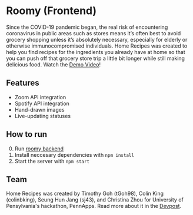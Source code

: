 # Roomy (Frontend)

Since the COVID-19 pandemic began, the real risk of encountering coronavirus in public areas such as stores means it’s often best to avoid grocery shopping unless it’s absolutely necessary, especially for elderly or otherwise immunocompromised individuals. Home Recipes was created to help you find recipes for the ingredients you already have at home so that you can push off that grocery store trip a little bit longer while still making delicious food.
Watch the [Demo Video](https://www.youtube.com/watch?v=8nKci7h8wNw&feature=youtu.be)!
 
## Features
* Zoom API integration
* Spotify API integration
* Hand-drawn images
* Live-updating statuses

## How to run
0. Run [roomy backend](https://github.com/colinbking/roomsBackend)
1. Install neccesary dependencies with ```npm install```
2. Start the server with ```npm start```

## Team
Home Recipes was created by Timothy Goh (tGoh98), Colin King (colinbking), Seung Hun Jang (sj43), and Christina Zhou for University of Pensylvania's hackathon, PennApps. Read more about it in the [Devpost](https://devpost.com/software/homerecipes).

